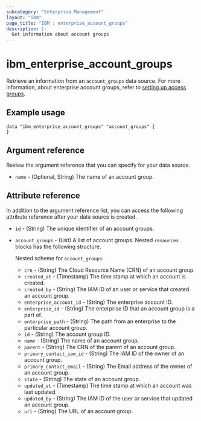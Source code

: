 ```yaml
---
subcategory: "Enterprise Management"
layout: "ibm"
page_title: "IBM : enterprise_account_groups"
description: |-
  Get information about account groups
---
```


# ibm_enterprise_account_groups

Retrieve an information from an `account_groups` data source.  For more information, about enterprise account groups, refer to [setting up access groups](https://cloud.ibm.com/docs/account?topic=account-groups).


## Example usage

```
data "ibm_enterprise_account_groups" "account_groups" {
}
```

## Argument reference
Review the argument reference that you can specify for your data source. 

- `name` - (Optional, String) The name of an account group.

## Attribute reference
In addition to the argument reference list, you can access the following attribute reference after your data source is created. 

- `id`  - (String) The unique identifier of an account groups.
- `account_groups`  - (List)  A list of account groups. Nested `resources` blocks has the following structure.
  
  Nested scheme for `account_groups`:
  - `crn`  - (String) The Cloud Resource Name (CRN) of an account group.
  - `created_at`  - (Timestamp) The time stamp at which an account is created.
  - `created_by`  - (String) The IAM ID of an user or service that created an account group.
  - `enterprise_account_id`  - (String) The enterprise account ID.
  - `enterprise_id` - (String) The enterprise ID that an account group is a part of.
  - `enterprise_path` - (String) The path from an enterprise to the particular account group.
  - `id`  - (String) The account group ID.
  - `name` - (String) The name of an account group.
  - `parent` - (String) The CRN of the parent of an account group.
  - `primary_contact_iam_id` - (String) The IAM ID of the owner of an account group.
  - `primary_contact_email`  - (String) The Email address of the owner of an account group.
  - `state`  - (String) The state of an account group.
  - `updated_at`  - (Timestamp) The time stamp at which an account was last updated.
  - `updated_by`  - (String) The IAM ID of the user or service that updated an account group.
  - `url`  - (String) The URL of an account group.



